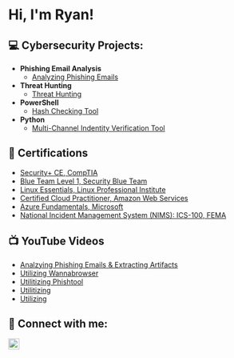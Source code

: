 <h1>Hi, I'm Ryan! 

<h2>💻 Cybersecurity Projects:</h2>

- <b>Phishing Email Analysis</b>
  - [Analyzing Phishing Emails](https://github.com/ryanhemann/analyzing-phishing-emails)
- <b>Threat Hunting</b>
  - [Threat Hunting](https://github.com/ryanhemann/threat-hunting)
- <b>PowerShell</b>
  - [Hash Checking Tool](https://github.com/ryanhemann/hash-checking-tool)
- <b>Python</b>
  - [Multi-Channel Indentity Verification Tool](https://github.com/ryanhemann/multi-channel-identity-verification-tool)

<h2>📄 Certifications</h2>

- [Security+ CE, CompTIA](https://imgur.com/)
- [Blue Team Level 1, Security Blue Team](https://imgur.com/)
- [Linux Essentials, Linux Professional Institute](https://imgur.com/)
- [Certified Cloud Practitioner, Amazon Web Services](https://imgur.com/)
- [Azure Fundamentals, Microsoft](https://imgur.com/)
- [National Incident Management System (NIMS): ICS-100, FEMA](https://imgur.com/)

<h2>📺 YouTube Videos</h2>

- [Analzying Phishing Emails & Extracting Artifacts](https://www.youtube.com/)
- [Utilizing Wannabrowser](https://www.youtube.com/)
- [Utilitizing Phishtool](https://www.youtube.com/)
- [Utilitizing](https://www.youtube.com/)
- [Utilizing](https://www.youtube.com/)

<h2> 🤳 Connect with me:</h2>

[<img align="left" alt="JoshMadakor | LinkedIn" width="22px" src="https://cdn.jsdelivr.net/npm/simple-icons@v3/icons/linkedin.svg" />][linkedin]

[linkedin]: https://linkedin.com/in/ryanhemann

<!--
**joshmadakor1/joshmadakor1** is a ✨ _special_ ✨ repository because its `README.md` (this file) appears on your GitHub profile.

Here are some ideas to get you started:

- 🔭 I’m currently working on ...
- 🌱 I’m currently learning ...
- 👯 I’m looking to collaborate on ...
- 🤔 I’m looking for help with ...
- 💬 Ask me about ...
- 📫 How to reach me: ...
- 😄 Pronouns: ...
- ⚡ Fun fact: ...
-->

